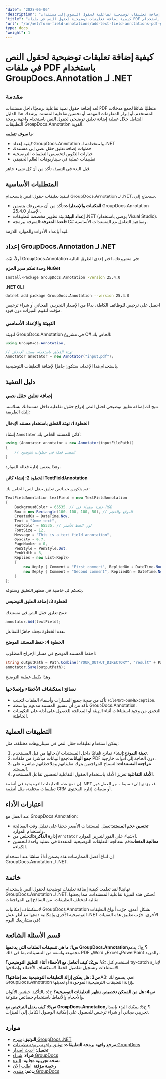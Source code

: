 ```yaml
---
"date": "2025-05-06"
"description": "تعرّف على كيفية إضافة تعليقات توضيحية تفاعلية لحقول النصوص إلى مستندات PDF باستخدام GroupDocs.Annotation لـ .NET. اتبع هذا الدليل خطوة بخطوة لتحسين تفاعلية المستندات."
"title": "كيفية إضافة تعليقات توضيحية لحقول النص في ملفات PDF باستخدام GroupDocs.Annotation لـ .NET (برنامج تعليمي)"
"url": "/ar/net/form-field-annotations/add-text-field-annotations-pdf-groupdocs-net/"
type: docs
"weight": 1
---
```


# كيفية إضافة تعليقات توضيحية لحقول النص في ملفات PDF باستخدام GroupDocs.Annotation لـ .NET

## مقدمة

تُعد إضافة حقول نصية تفاعلية برمجيًا داخل مستندات PDF متطلبًا شائعًا لجمع مدخلات المستخدم، أو إبراز المعلومات المهمة، أو تحسين تفاعلية المستند. يرشدك هذا الدليل الشامل خلال عملية إضافة تعليق توضيحي لحقول النص باستخدام واجهة برمجة التطبيقات GroupDocs.Annotation القوية.

**ما سوف تتعلمه:**
- كيفية إعداد GroupDocs.Annotation واستخدامه لـ .NET
- خطوات إضافة تعليق حقل نصي إلى مستندك
- خيارات التكوين لتخصيص التعليقات التوضيحية
- تطبيقات عملية في سيناريوهات العالم الحقيقي

قبل البدء في التنفيذ، تأكد من أن كل شيء جاهز.

## المتطلبات الأساسية

لتنفيذ تعليقات حقول النص باستخدام GroupDocs.Annotation لـ .NET، ستحتاج إلى:
- **المكتبات والإصدارات**:تأكد من أن مشروعك يتضمن GroupDocs.Annotation الإصدار 25.4.0.
- **إعداد البيئة**:بيئة تطوير مخصصة لتطبيقات .NET (يوصى باستخدام Visual Studio).
- **قاعدة المعرفة**:المعرفة ببرمجة C# ومفاهيم التعامل مع المستندات الأساسية.

لنبدأ بإعداد الأدوات والموارد اللازمة.

## إعداد GroupDocs.Annotation لـ .NET

أولاً، ثبّت GroupDocs.Annotation في مشروعك. اختر إحدى الطرق التالية:

**وحدة تحكم مدير الحزم NuGet**
```bash
Install-Package GroupDocs.Annotation -Version 25.4.0
```

**.NET CLI**
```bash
dotnet add package GroupDocs.Annotation --version 25.4.0
```

احصل على ترخيص للوظائف الكاملة، بدءًا من الإصدار التجريبي المجاني أو شراء ترخيص مؤقت لتقييم الميزات دون قيود.

### التهيئة والإعداد الأساسي

لتهيئة GroupDocs.Annotation في مشروع C# الخاص بك:
```csharp
using GroupDocs.Annotation;

// تهيئة المُعلق باستخدام مستند الإدخال
Annotator annotator = new Annotator("input.pdf");
```
باستخدام هذا الإعداد، ستكون جاهزًا لإضافة التعليقات التوضيحية.

## دليل التنفيذ

### إضافة تعليق حقل نصي

تتيح لك إضافة تعليق توضيحي لحقل النص إدراج حقول تفاعلية داخل مستنداتك بسلاسة. إليك الطريقة:

#### الخطوة 1: تهيئة المُعلق باستخدام مستند الإدخال
إنشاء `Annotator` كائن للمستند الخاص بك:
```csharp
using (Annotator annotator = new Annotator(inputFilePath))
{
    // المضي قدمًا في خطوات التوضيح
}
```
وهذا يضمن إدارة فعالة للموارد.

#### الخطوة 2: إنشاء كائن TextFieldAnnotation
قم بتكوين خصائص تعليق حقل النص الخاص بك:
```csharp
TextFieldAnnotation textField = new TextFieldAnnotation
{
    BackgroundColor = 65535, // خلفية صفراء في RGB
    Box = new Rectangle(100, 100, 100, 50), // الموقع والحجم
    CreatedOn = DateTime.Now,
    Text = "Some text",
    FontColor = 65535, // لون الخط الأصفر
    FontSize = 12,
    Message = "This is a text field annotation",
    Opacity = 0.7,
    PageNumber = 0,
    PenStyle = PenStyle.Dot,
    PenWidth = 3,
    Replies = new List<Reply>
    {
        new Reply { Comment = "First comment", RepliedOn = DateTime.Now },
        new Reply { Comment = "Second comment", RepliedOn = DateTime.Now }
    }
};
```
يتحكم كل خاصية في مظهر التعليق وسلوكه.

#### الخطوة 3: إضافة التعليق التوضيحي
دمج تعليق حقل النص في مستندك:
```csharp
annotator.Add(textField);
```
هذه الخطوة تجعله جاهزًا للتفاعل.

#### الخطوة 4: حفظ المستند الموضح
احفظ المستند الموضح في مسار الإخراج المطلوب:
```csharp
string outputPath = Path.Combine("YOUR_OUTPUT_DIRECTORY", "result" + Path.GetExtension(inputFilePath));
annotator.Save(outputPath);
```
وهذا يكمل عملية التوضيح.

### نصائح استكشاف الأخطاء وإصلاحها
- تأكد من صحة جميع المسارات وأسماء الملفات لتجنب `FileNotFoundException`.
- تأكد من أن تنسيق المستند مدعوم بواسطة GroupDocs.Annotation.
- التحقق من وجود استثناءات أثناء التهيئة أو المعالجة للحصول على أدلة على التكوينات الخاطئة.

## التطبيقات العملية

يمكن استخدام تعليقات حقل النص في سيناريوهات مختلفة، مثل:
1. **تعبئة النموذج**:إنشاء نماذج تلقائيًا داخل المستندات لإدخالها من قبل المستخدم.
2. **جمع البيانات**:جمع البيانات مباشرة من ملفات PDF دون الحاجة إلى أدوات خارجية.
3. **مراجعة المستندات**:السماح للمراجعين بترك تعليقاتهم وملاحظاتهم مباشرة على المستند.
4. **الأدلة التفاعلية**:تعزيز الأدلة باستخدام الحقول التفاعلية لتحسين تفاعل المستخدم.

إن دمج هذه التعليقات التوضيحية في أنظمة .NET قد يؤدي إلى تبسيط سير العمل عبر تطبيقات مختلفة، مثل أنظمة CRM أو منصات إدارة المحتوى.

## اعتبارات الأداء

عند العمل مع GroupDocs.Annotation:
- **تحسين حجم المستند**:تعمل المستندات الأصغر حجمًا على تقليل وقت المعالجة واستخدام الموارد.
- **إدارة الذاكرة**:التخلص من `Annotator` الأشياء على الفور لتحرير الموارد.
- **معالجة الدفعات**:قم بمعالجة التعليقات التوضيحية المتعددة في عملية واحدة لتحسين الكفاءة.

إن اتباع أفضل الممارسات هذه يضمن أداءً سلسًا عند استخدام GroupDocs.Annotation لـ .NET.

## خاتمة

تهانينا! لقد تعلمت كيفية إضافة تعليقات توضيحية لحقول النص باستخدام GroupDocs.Annotation لـ .NET. تُحسّن هذه الميزة تفاعلية المستندات، مما يجعلها مثالية لمختلف التطبيقات، من النماذج إلى المراجعات.

لاستكشاف إمكانيات GroupDocs.Annotation بشكل أعمق، جرّب أنواع التعليقات التوضيحية الأخرى وإمكانية دمجها مع أطر عمل .NET الأخرى. جرّب تطبيق هذه التقنيات في مشاريعك اليوم!

## قسم الأسئلة الشائعة

**س1: ما هي تنسيقات الملفات التي يدعمها GroupDocs.Annotation؟**
ج1: يدعم مجموعة واسعة من التنسيقات بما في ذلك PDF وWord وExcel وPowerPoint والمزيد.

**س2: كيف أتعامل مع الأخطاء أثناء التعليق التوضيحي؟**
A2: استخدم كتل try-catch لإدارة الاستثناءات وتسجيل تفاصيل الخطأ لاستكشاف الأخطاء وإصلاحها.

**س3: هل يمكن إزالة التعليقات التوضيحية بعد إضافتها؟**
A3: نعم، يسمح لك GroupDocs.Annotation بإزالة التعليقات التوضيحية الموجودة أو تعديلها.

**س4: هل من الممكن تخصيص مظهر التعليقات التوضيحية؟**
ج٤: بالتأكيد. خصّص الألوان والأحجام والأنماط باستخدام خصائص متنوعة.

**س5: كيف يعمل الترخيص مع GroupDocs.Annotation؟**
ج5: يمكنك البدء بإصدار تجريبي مجاني أو شراء ترخيص للحصول على إمكانية الوصول الكامل إلى الميزات.

## موارد
- **التوثيق**: [شرح GroupDocs .NET](https://docs.groupdocs.com/annotation/net/)
- **مرجع واجهة برمجة التطبيقات**: [توثيق واجهة برمجة تطبيقات GroupDocs](https://reference.groupdocs.com/annotation/net/)
- **تحميل**: [أحدث إصدار](https://releases.groupdocs.com/annotation/net/)
- **شراء**: [شراء GroupDocs](https://purchase.groupdocs.com/buy)
- **نسخة تجريبية مجانية**: [البدء](https://releases.groupdocs.com/annotation/net/)
- **رخصة مؤقتة**: [اطلب الآن](https://purchase.groupdocs.com/temporary-license/)
- **يدعم**: [منتدى GroupDocs](https://forum.groupdocs.com/c/annotation/)